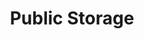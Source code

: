 ---
title: "Public Storage"
url: /bellevue/public-storage-118th-avenue-southeast/
shop: storage rental
---